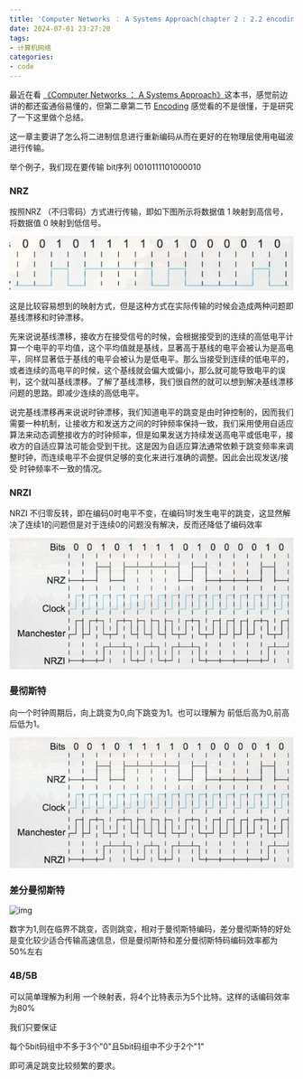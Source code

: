 ```yaml
---
title: 'Computer Networks ： A Systems Approach(chapter 2 : 2.2 encoding)'
date: 2024-07-01 23:27:20
tags:
- 计算机网络
categories: 
- code 
---
```




最近在看 [《Computer Networks ： A Systems Approach》](https://book.systemsapproach.org/index.html)这本书，感觉前边讲的都还蛮通俗易懂的，但第二章第二节 [Encoding](https://book.systemsapproach.org/direct/encoding.html#) 感觉看的不是很懂，于是研究了一下这里做个总结。

这一章主要讲了怎么将二进制信息进行重新编码从而在更好的在物理层使用电磁波进行传输。

举个例子，我们现在要传输 bit序列 0010111101000010



### NRZ

按照NRZ （不归零码）方式进行传输，即如下图所示将数据值 1 映射到高信号，将数据值 0 映射到低信号。

![image-20240705121119337](https://raw.githubusercontent.com/akaakking/pic/master/image-20240705121119337.png)

这是比较容易想到的映射方式，但是这种方式在实际传输的时候会造成两种问题即基线漂移和时钟漂移。

先来说说基线漂移，接收方在接受信号的时候，会根据接受到的连续的高低电平计算一个电平的平均值，这个平均值就是基线，显著高于基线的电平会被认为是高电平，同样显著低于基线的电平会被认为是低电平。那么当接受到连续的低电平的，或者连续的高电平的时候，这个基线就会偏大或偏小，那么就可能导致电平的误判，这个就叫基线漂移。了解了基线漂移，我们很自然的就可以想到解决基线漂移问题的思路。即减少连续的高低电平。

说完基线漂移再来说说时钟漂移，我们知道电平的跳变是由时钟控制的，因而我们需要一种机制，让接收方和发送方之间的时钟频率保持一致，我们采用使用自适应算法来动态调整接收方的时钟频率，但是如果发送方持续发送高电平或低电平，接收方的自适应算法可能会受到干扰。这是因为自适应算法通常依赖于跳变频率来调整时钟，而连续电平不会提供足够的变化来进行准确的调整。因此会出现发送/接受 时钟频率不一致的情况。

### NRZI

NRZI 不归零反转，即在编码0时电平不变，在编码1时发生电平的跳变，这显然解决了连续1的问题但是对于连续0的问题没有解决，反而还降低了编码效率

![image-20240705165156127](https://raw.githubusercontent.com/akaakking/pic/master/image-20240705165156127.png)

### 曼彻斯特

向一个时钟周期后，向上跳变为0,向下跳变为1。也可以理解为 前低后高为0,前高后低为1。

![image-20240705165156127](https://raw.githubusercontent.com/akaakking/pic/master/image-20240705165156127.png)

### 差分曼彻斯特

![img](https://bkimg.cdn.bcebos.com/pic/54fbb2fb43166d2230048e764d2309f79152d2e5?x-bce-process=image/format,f_auto/resize,m_lfit,limit_1,w_416)

数字为1,则在临界不跳变，否则跳变，相对于曼彻斯特编码，差分曼彻斯特的好处是变化较少适合传输高速信息，但是曼彻斯特和差分曼彻斯特码编码效率都为50%左右

### 4B/5B

可以简单理解为利用 一个映射表，将4个比特表示为5个比特。这样的话编码效率为80%

我们只要保证

每个5bit码组中不多于3个"0"且5bit码组中不少于2个"1"

即可满足跳变比较频繁的要求。
